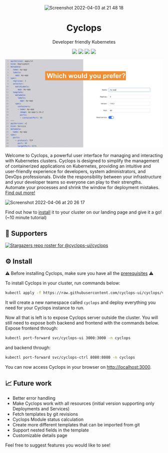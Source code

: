 <p align="center" width="100%">
<img width="25%" alt="Screenshot 2022-04-03 at 21 48 18" src="https://user-images.githubusercontent.com/72022639/162230553-e669e572-1346-4289-814b-bd23d5b2d100.png">
<p/>
<h1 align="center">Cyclops</h1>
<p align="center">Developer friendly Kubernetes</p>

<div align="center">
    <a href="https://github.com/cyclops-ui/cyclops/blob/main/LICENSE"><img height="20" src="https://img.shields.io/github/license/cyclops-ui/cyclops"></a>
    <a href="https://github.com/cyclops-ui/cyclops/actions/workflows/web.yaml"><img height="20" src="https://github.com/cyclops-ui/cyclops/actions/workflows/web.yaml/badge.svg"></a>
    <a href="https://github.com/cyclops-ui/cyclops/actions/workflows/ctrl-ci.yml"><img height="20" src="https://github.com/cyclops-ui/cyclops/actions/workflows/ctrl-ci.yml/badge.svg"></a>
    <a href="https://github.com/cyclops-ui/cyclops/actions/workflows/ui-ci.yml"><img height="20" src="https://github.com/cyclops-ui/cyclops/actions/workflows/ui-ci.yml/badge.svg"></a>
</div>

![which-would-you-prefer.png](web%2Fstatic%2Fimg%2Fwhich-would-you-prefer.png)

Welcome to Cyclops, a powerful user interface for managing and interacting with Kubernetes clusters. Cyclops is designed
to simplify the management of containerized applications on Kubernetes, providing an intuitive and user-friendly
experience for developers, system administrators, and DevOps professionals. Divide the responsibility between your
infrastructure and your developer teams so everyone can play to their strengths. Automate your processes and shrink
the window for deployment mistakes. [Find out more!](https://cyclops-ui.com)

![Screenshot 2022-04-06 at 20 26 17](https://user-images.githubusercontent.com/72022639/162033638-845b5f2c-f1df-4e17-b2fc-ba4ab318f887.png)

Find out how to [install](https://cyclops-ui.com/docs/installation/prerequisites) it to your cluster on our landing page
and give it a go! (~10 minute tutorial)

## :star2: Supporters
[![Stargazers repo roster for @cyclops-ui/cyclops](https://reporoster.com/stars/cyclops-ui/cyclops)](https://github.com/cyclops-ui/cyclops/stargazers)

[//]: # ([![Forkers repo roster for @cyclops-ui/cyclops]&#40;https://reporoster.com/forks/cyclops-ui/cyclops&#41;])

## :gear: Install

⚠️ Before installing Cyclops, make sure you have all the [prerequisites](https://cyclops-ui.com/docs/installation/prerequisites) ⚠️

To install Cyclops in your cluster, run commands below:

```bash
kubectl apply -f https://raw.githubusercontent.com/cyclops-ui/cyclops/v0.0.1-alpha.3/install/cyclops-install.yaml
```

It will create a new namespace called `cyclops` and deploy everything you need for your Cyclops instance to run.

Now all that is left is to expose Cyclops server outside the cluster. You will still need to expose both backend and
frontend with the commands below. Expose frontend through:

```bash
kubectl port-forward svc/cyclops-ui 3000:3000 -n cyclops
```

and backend through:

```bash
kubectl port-forward svc/cyclops-ctrl 8080:8080 -n cyclops
```

You can now access Cyclops in your browser on [http://localhost:3000](http://localhost:3000).

## :chart_with_upwards_trend: Future work

* Better error handling
* Make Cyclops work with all resources (initial version supporting only Deployments and Services)
* Fetch templates by git revisions
* Cyclops Module status calculation
* Create more different templates that can be imported from git
* Support nested fields in the template
* Customizable details page

Feel free to suggest features you would like to see!

